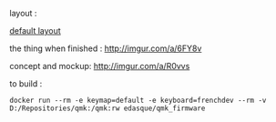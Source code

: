 layout :

[default layout](http://i.imgur.com/r2Nvr4p.png)

the thing when finished : 
http://imgur.com/a/6FY8v

concept and mockup:
http://imgur.com/a/R0vvs

to build :

    docker run --rm -e keymap=default -e keyboard=frenchdev --rm -v D:/Repositories/qmk:/qmk:rw edasque/qmk_firmware
